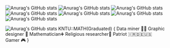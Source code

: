 ![Anurag's GitHub stats](https://github-readme-stats.vercel.app/api?username=Arminsbss&show_icons=true&theme=dark)
![Anurag's GitHub stats](https://github-readme-stats.vercel.app/api?username=Arminsbss&show_icons=true&theme=radical)
![Anurag's GitHub stats](https://github-readme-stats.vercel.app/api?username=Arminsbss&show_icons=true&theme=merko)
![Anurag's GitHub stats](https://github-readme-stats.vercel.app/api?username=Arminsbss&show_icons=true&theme=gruvbox)
![Anurag's GitHub stats](https://github-readme-stats.vercel.app/api?username=Arminsbss&show_icons=true&theme=tokyonight)
![Anurag's GitHub stats](https://github-readme-stats.vercel.app/api?username=Arminsbss&show_icons=true&theme=onedark)
![Anurag's GitHub stats](https://github-readme-stats.vercel.app/api?username=Arminsbss&show_icons=true&theme=cobalt)

![Anurag's GitHub stats](https://github-readme-stats.vercel.app/api?username=Arminsbss&show_icons=true)
KNTU::MATH(Graduated)
{
Data miner 👨‍💻
Graphic designer 🍥
Mathematician➕
Religious researcher🛐
Patriot 🇮🇷🇩🇪🇺🇸
Gamer 🎮
}

<!---
Arminsbss/Arminsbss is a ✨ special ✨ repository because its `README.md` (this file) appears on your GitHub profile.
You can click the Preview link to take a look at your changes.
--->

